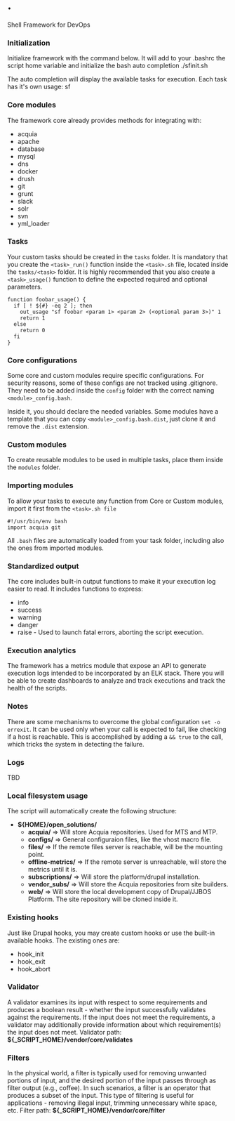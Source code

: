 .
=======================================
Shell Framework for DevOps

### Initialization
Initialize framework with the command below. It will add to your .bashrc the script home variable and initialize the bash auto completion
  ./sfinit.sh

The auto completion will display the available tasks for execution. Each task has it's own usage:
  sf <task> <params>

### Core modules
The framework core already provides methods for integrating with:
- acquia
- apache
- database
- mysql
- dns
- docker
- drush
- git
- grunt
- slack
- solr
- svn
- yml_loader

### Tasks
Your custom tasks should be created in the `tasks` folder. It is mandatory that you create the `<task>_run()` function inside the `<task>.sh` file, located inside the `tasks/<task>` folder. It is highly recommended that you also create a `<task>_usage()` function to define the expected required and optional parameters.
```
function foobar_usage() {
  if [ ! ${#} -eq 2 ]; then
    out_usage "sf foobar <param 1> <param 2> (<optional param 3>)" 1
    return 1
  else
    return 0
  fi
}
```

### Core configurations
Some core and custom modules require specific configurations. For security reasons, some of these configs are not tracked using .gitignore. They need to be added inside the `config` folder with the correct naming `<module>_config.bash`.

Inside it, you should declare the needed variables. Some modules have a template that you can copy `<module>_config.bash.dist`, just clone it and remove the `.dist` extension.

### Custom modules
To create reusable modules to be used in multiple tasks, place them inside the `modules` folder.

### Importing modules
To allow your tasks to execute any function from Core or Custom modules, import it first from the `<task>.sh file`
```
#!/usr/bin/env bash
import acquia git
```
All `.bash` files are automatically loaded from your task folder, including also the ones from imported modules.

### Standardized output
The core includes built-in output functions to make it your execution log easier to read. It includes functions to express:
- info
- success
- warning
- danger
- raise - Used to launch fatal errors, aborting the script execution.

### Execution analytics
The framework has a metrics module that expose an API to generate execution logs intended to be incorporated by an ELK stack. There you will be able to create dashboards to analyze and track executions and track the health of the scripts.

### Notes
There are some mechanisms to overcome the global configuration `set -o errexit`. It can be used only when your call is expected to fail, like checking if a host is reachable. This is accomplished by adding a `&& true` to the call, which tricks the system in detecting the failure.

### Logs
TBD

### Local filesystem usage
The script will automatically create the following structure:
- **${HOME}/open_solutions/**
  - **acquia/** => Will store Acquia repositories. Used for MTS and MTP.
  - **configs/** => General configuraion files, like the vhost macro file.
  - **files/** => If the remote files server is reachable, will be the mounting point.
  - **offline-metrics/** => If the remote server is unreachable, will store the metrics until it is.
  - **subscriptions/** => Will store the platform/drupal installation.
  - **vendor_subs/** => Will store the Acquia repositories from site builders.
  - **web/** => Will store the local development copy of Drupal/JJBOS Platform. The site repository will be cloned inside it.

### Existing hooks
Just like Drupal hooks, you may create custom hooks or use the built-in available hooks. The existing ones are:
- hook_init
- hook_exit
- hook_abort

### Validator
A validator examines its input with respect to some requirements and produces a boolean result - whether the input successfully validates against the requirements. If the input does not meet the requirements, a validator may additionally provide information about which requirement(s) the input does not meet.
Validator path: **${_SCRIPT_HOME}/vendor/core/validates**

### Filters
In the physical world, a filter is typically used for removing unwanted portions of input, and the desired portion of the input passes through as filter output (e.g., coffee). In such scenarios, a filter is an operator that produces a subset of the input. This type of filtering is useful for  applications - removing illegal input, trimming unnecessary white space, etc.
Filter path: **${_SCRIPT_HOME}/vendor/core/filter**
